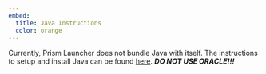```yaml
---
embed:
  title: Java Instructions 
  color: orange
---
```


Currently, Prism Launcher does not bundle Java with itself. The instructions to setup and install Java can be found [here](https://prismlauncher.org/wiki/getting-started/installing-java/).
***DO NOT USE ORACLE!!!***
